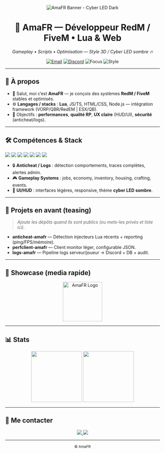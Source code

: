 <!-- Banner -->
<p align="center">
  <img src="https://raw.githubusercontent.com/AmaFR/AmaFR/main/assets/banner.png" alt="AmaFR Banner - Cyber LED Dark" />
</p>

<h1 align="center">🧩 AmaFR — Développeur RedM / FiveM • Lua & Web</h1>

<p align="center">
  <em>Gameplay • Scripts • Optimisation — Style 3D / Cyber LED sombre 🔥</em>
</p>

<!-- Badges -->
<p align="center">
  <a href="mailto:contact@exemple.com"><img alt="Email" src="https://img.shields.io/badge/Email-Contact-0b0b0b?style=for-the-badge&logo=gmail&logoColor=white"></a>
  <a href="https://discord.gg/TONINVITE"><img alt="Discord" src="https://img.shields.io/badge/Discord-Me%20contacter-101010?style=for-the-badge&logo=discord&logoColor=8ab4ff"></a>
  <img alt="Focus" src="https://img.shields.io/badge/Focus-RedM%20%7C%20FiveM-111?style=for-the-badge">
  <img alt="Style" src="https://img.shields.io/badge/Style-Cyber%20LED%20Sombre-1a1a1a?style=for-the-badge">
</p>

---

## 🧠 À propos
- 👋 Salut, moi c’est **AmaFR** — je conçois des systèmes **RedM / FiveM** stables et optimisés.  
- ⚙️ **Langages / stacks** : **Lua**, JS/TS, HTML/CSS, Node.js — intégration framework (VORP/QBR/RedEM | ESX/QB).  
- 🎯 Objectifs : **performances**, **qualité RP**, **UX claire** (HUD/UI), **sécurité** (anticheat/logs).

---

## 🛠️ Compétences & Stack
<p>
  <img src="https://img.shields.io/badge/Lua-0b0b0b?style=for-the-badge&logo=lua&logoColor=6aa4ff" />
  <img src="https://img.shields.io/badge/JavaScript-111?style=for-the-badge&logo=javascript&logoColor=f7e018" />
  <img src="https://img.shields.io/badge/TypeScript-0b0b0b?style=for-the-badge&logo=typescript&logoColor=2f74c0" />
  <img src="https://img.shields.io/badge/HTML5-111?style=for-the-badge&logo=html5&logoColor=E34F26" />
  <img src="https://img.shields.io/badge/CSS3-0b0b0b?style=for-the-badge&logo=css3&logoColor=1572B6" />
  <img src="https://img.shields.io/badge/Node.js-111?style=for-the-badge&logo=nodedotjs&logoColor=5fa04e" />
  <img src="https://img.shields.io/badge/MySQL-0b0b0b?style=for-the-badge&logo=mysql&logoColor=white" />
</p>

- 🔒 **Anticheat / Logs** : détection comportements, traces complètes, alertes admin.  
- 🎮 **Gameplay Systems** : jobs, economy, inventory, housing, crafting, events.  
- 🧩 **UI/HUD** : interfaces légères, responsive, thème **cyber LED sombre**.

---

## 🚀 Projets en avant (teasing)
> *Ajoute les dépôts quand ils sont publics (ou mets-les privés et liste ici).*

- **anticheat-amafr** — Détection injecteurs Lua récents + reporting (ping/FPS/mémoire).  
- **perfclient-amafr** — Client monitor léger, configurable JSON.  
- **logs-amafr** — Pipeline logs serveur/joueur → Discord + DB + audit.

---

## 📸 Showcase (media rapide)
<p align="center">
  <img src="https://raw.githubusercontent.com/AmaFR/AmaFR/main/assets/logo.png" alt="AmaFR Logo" width="128" height="128" />
</p>

---

## 📊 Stats
<p align="center">
  <img height="165" src="https://github-readme-stats.vercel.app/api?username=AmaFR&show_icons=true&theme=radical&hide_title=true&bg_color=0D1117&title_color=58A6FF&text_color=9fadc3&icon_color=58A6FF" />
  <img height="165" src="https://github-readme-streak-stats.herokuapp.com/?user=AmaFR&theme=radical&background=0D1117&ring=58A6FF&currStreakLabel=58A6FF" />
</p>

---

## 🤝 Me contacter
<p align="center">
  <a href="mailto:contact@exemple.com">
    <img src="https://img.shields.io/badge/📩-Email-0d0d0d?style=for-the-badge" />
  </a>
  <a href="https://discord.gg/TONINVITE">
    <img src="https://img.shields.io/badge/💬-Discord-0d0d0d?style=for-the-badge" />
  </a>
</p>

---

<!-- Footer neon -->
<p align="center">
  <sub> © AmaFR</sub>
</p>
